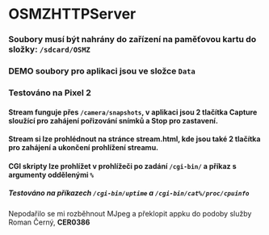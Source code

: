 # OSMZHTTPServer

### Soubory musí být nahrány do zařízení na paměťovou kartu do složky: `/sdcard/OSMZ`
### DEMO soubory pro aplikaci jsou ve složce `Data` 
### Testováno na **Pixel 2**

#### Stream funguje přes `/camera/snapshots`, v aplikaci jsou 2 tlačítka __Capture__ sloužící pro zahájení pořizování snímků a __Stop__ pro zastavení. 
#### Stream si lze prohlédnout na stránce stream.html, kde jsou také 2 tlačítka pro zahájení a ukončení prohlížení streamu.
#### CGI skripty lze prohlížet v prohlížeči po zadání `/cgi-bin/` a příkaz s argumenty oddělenými `%` 
##### Testováno na příkazech `/cgi-bin/uptime` a `/cgi-bin/cat%/proc/cpuinfo`
  
Nepodařilo se mi rozběhnout MJpeg a překlopit appku do podoby služby  
Roman Černý, **CER0386**
